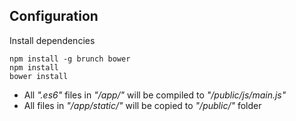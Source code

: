 ## Configuration

Install dependencies
```
npm install -g brunch bower
npm install
bower install
```

- All *".es6"* files in *"/app/"* will be compiled to *"/public/js/main.js"*
- All files in *"/app/static/"* will be copied to *"/public/"* folder